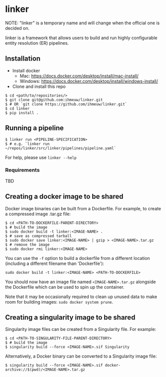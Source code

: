 # linker

NOTE: "linker" is a temporary name and will change when the official one is
decided on.

linker is a framework that allows users to build and run highly configurable
entity resolution (ER) pipelines.

## Installation

- Install docker
    - Mac: https://docs.docker.com/desktop/install/mac-install/
    - Windows: https://docs.docker.com/desktop/install/windows-install/
- Clone and install this repo
```
$ cd <path/to/repositories/>
$ git clone git@github.com:ihmeuw/linker.git
$ # OR `git clone https://github.com/ihmeuw/linker.git`
$ cd linker
$ pip install .
```

## Running a pipeline

```
$ linker run <PIPELINE-SPECIFICATION>
$ # e.g. `linker run ~/repos/linker/src/linker/pipelines/pipeline.yaml`
```

For help, please use `linker --help`

### Requirements

TBD

## Creating a docker image to be shared

Docker image binaries can be built from a Dockerfile. For example, to create a
compressed image .tar.gz file:

```
$ cd <PATH-TO-DOCKERFILE-PARENT-DIRECTORY>
$ # build the image
$ sudo docker build -t linker:<IMAGE-NAME> .
$ # save as compressed tarball
$ sudo docker save linker:<IMAGE-NAME> | gzip > <IMAGE-NAME>.tar.gz
$ # remove the image
$ sudo docker rmi linker:<IMAGE-NAME>
```

You can use the `-f` option to build a dockerfile from a different location
(including a different filename than 'Dockerfile'):

```
sudo docker build -t linker:<IMAGE-NAME> <PATH-TO-DOCKERFILE>
```

You should now have an image file named `<IMAGE-NAME>.tar.gz` alongside the Dockerfile which can be used to spin up the container.

Note that it may be occasionally required to clean up unused data to make room for building
images: `sudo docker system prune`.

## Creating a singularity image to be shared

Singularity image files can be created from a Singularity file. For example:

```
$ cd <PATH-TO-SINGULARITY-FILE-PARENT-DIRECTORY>
$ # build the image
$ singularity build --force <IMAGE-NAME>.sif Singularity
```

Alternatively, a Docker binary can be converted to a Singularity image file:

```
$ singularity build --force <IMAGE-NAME>.sif docker-archive://$(pwd)/<IMAGE-NAME>.tar.gz
```
